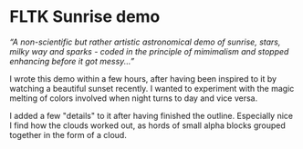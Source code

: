 # FLTK Sunrise demo

*“A non-scientific but rather artistic astronomical demo
of sunrise, stars, milky way and sparks - coded in the
principle of mimimalism and stopped enhancing before it
got messy...”*

I wrote this demo within a few hours, after having been inspired
to it by watching a beautiful sunset recently. I wanted to
experiment with the magic melting of colors involved when night
turns to day and vice versa.

I added a few "details" to it after having finished the outline.
Especially nice I find how the clouds worked out, as hords
of small alpha blocks grouped together in the form of a cloud.
